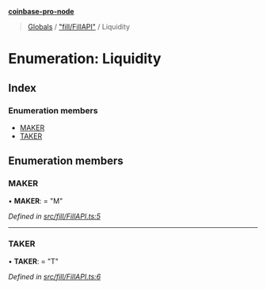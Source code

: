 **[coinbase-pro-node](../README.md)**

> [Globals](../globals.md) / ["fill/FillAPI"](../modules/_fill_fillapi_.md) / Liquidity

# Enumeration: Liquidity

## Index

### Enumeration members

- [MAKER](_fill_fillapi_.liquidity.md#maker)
- [TAKER](_fill_fillapi_.liquidity.md#taker)

## Enumeration members

### MAKER

• **MAKER**: = "M"

_Defined in [src/fill/FillAPI.ts:5](https://github.com/bennycode/coinbase-pro-node/blob/cb84fec/src/fill/FillAPI.ts#L5)_

---

### TAKER

• **TAKER**: = "T"

_Defined in [src/fill/FillAPI.ts:6](https://github.com/bennycode/coinbase-pro-node/blob/cb84fec/src/fill/FillAPI.ts#L6)_
